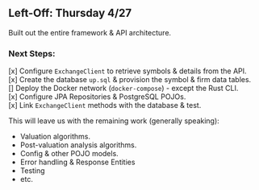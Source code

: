 ## Left-Off: Thursday 4/27

 Built out the entire framework & API architecture.

 
### Next Steps:

[x] Configure `ExchangeClient` to retrieve symbols & details from the API.  
[x] Create the database `up.sql` & provision the symbol & firm data tables.   
[] Deploy the Docker network (`docker-compose`) - except the Rust CLI.  
[x] Configure JPA Repositories & PostgreSQL POJOs.  
[x] Link `ExchangeClient` methods with the database & test.

This will leave us with the remaining work (generally speaking):   
- Valuation algorithms.
- Post-valuation analysis algorithms.
- Config & other POJO models.
- Error handling & Response Entities
- Testing
- etc.